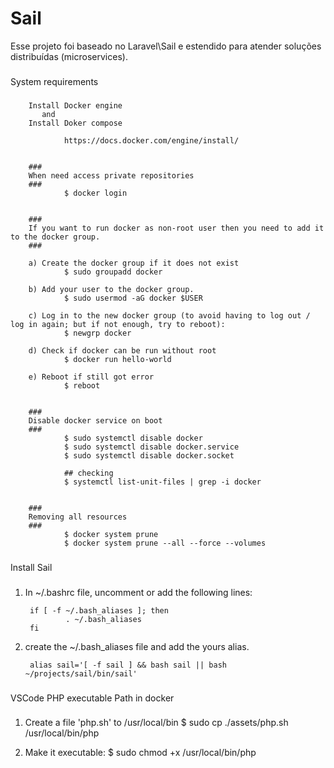 # Sail

Esse projeto foi baseado no Laravel\Sail e estendido para atender soluções distribuídas (microservices).

###
System requirements
###

        Install Docker engine
           and 
        Install Doker compose

                https://docs.docker.com/engine/install/
        

        ###
        When need access private repositories
        ###
                $ docker login


        ###
        If you want to run docker as non-root user then you need to add it to the docker group.
        ###

        a) Create the docker group if it does not exist
                $ sudo groupadd docker

        b) Add your user to the docker group.
                $ sudo usermod -aG docker $USER
                
        c) Log in to the new docker group (to avoid having to log out / log in again; but if not enough, try to reboot):
                $ newgrp docker

        d) Check if docker can be run without root
                $ docker run hello-world
        
        e) Reboot if still got error
                $ reboot


        ###
        Disable docker service on boot
        ###
                $ sudo systemctl disable docker
                $ sudo systemctl disable docker.service
                $ sudo systemctl disable docker.socket

                ## checking
                $ systemctl list-unit-files | grep -i docker


        ###
        Removing all resources
        ###
                $ docker system prune
                $ docker system prune --all --force --volumes


###
Install Sail
###

1) In ~/.bashrc file, uncomment or add the following lines:

        if [ -f ~/.bash_aliases ]; then
                . ~/.bash_aliases
        fi

2) create the ~/.bash_aliases file and add the yours alias.

        alias sail='[ -f sail ] && bash sail || bash ~/projects/sail/bin/sail'


###
VSCode PHP executable Path in docker
###

1) Create a file 'php.sh' to /usr/local/bin
        $ sudo cp ./assets/php.sh /usr/local/bin/php
 
2) Make it executable:
        $ sudo chmod +x /usr/local/bin/php

